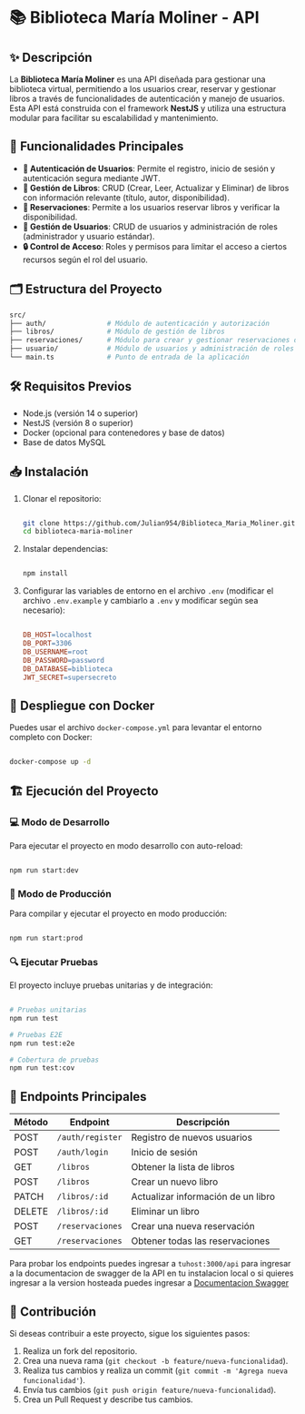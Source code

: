 # 📚 Biblioteca María Moliner - API

## ✨ Descripción

La **Biblioteca María Moliner** es una API diseñada para gestionar una biblioteca virtual, permitiendo a los usuarios crear, reservar y gestionar libros a través de funcionalidades de autenticación y manejo de usuarios. Esta API está construida con el framework **NestJS** y utiliza una estructura modular para facilitar su escalabilidad y mantenimiento.

## 🚀 Funcionalidades Principales

- **🔐 Autenticación de Usuarios**: Permite el registro, inicio de sesión y autenticación segura mediante JWT.
- **📖 Gestión de Libros**: CRUD (Crear, Leer, Actualizar y Eliminar) de libros con información relevante (título, autor, disponibilidad).
- **📅 Reservaciones**: Permite a los usuarios reservar libros y verificar la disponibilidad.
- **👤 Gestión de Usuarios**: CRUD de usuarios y administración de roles (administrador y usuario estándar).
- **🔒 Control de Acceso**: Roles y permisos para limitar el acceso a ciertos recursos según el rol del usuario.

## 🗂️ Estructura del Proyecto

```bash
src/
├── auth/               # Módulo de autenticación y autorización
├── libros/             # Módulo de gestión de libros
├── reservaciones/      # Módulo para crear y gestionar reservaciones de libros
├── usuario/            # Módulo de usuarios y administración de roles
└── main.ts             # Punto de entrada de la aplicación

```

## 🛠️ Requisitos Previos

- Node.js (versión 14 o superior)
- NestJS (versión 8 o superior)
- Docker (opcional para contenedores y base de datos)
- Base de datos MySQL

## 📥 Instalación

1. Clonar el repositorio:
    
    ```bash
    
    git clone https://github.com/Julian954/Biblioteca_Maria_Moliner.git
    cd biblioteca-maria-moliner
    
    ```
    
2. Instalar dependencias:
    
    ```bash

    npm install
    
    ```
    
3. Configurar las variables de entorno en el archivo `.env` (modificar el archivo `.env.example`  y cambiarlo a `.env` y modificar según sea necesario):
    
    ```makefile

    DB_HOST=localhost
    DB_PORT=3306
    DB_USERNAME=root
    DB_PASSWORD=password
    DB_DATABASE=biblioteca
    JWT_SECRET=supersecreto

    ```
    
## 🐳 Despliegue con Docker

Puedes usar el archivo `docker-compose.yml` para levantar el entorno completo con Docker:

```bash

docker-compose up -d

```
    

## 🏗️ Ejecución del Proyecto

### 💻 Modo de Desarrollo

Para ejecutar el proyecto en modo desarrollo con auto-reload:

```bash

npm run start:dev

```

### 🚀 Modo de Producción

Para compilar y ejecutar el proyecto en modo producción:

```bash

npm run start:prod

```

### 🔍 Ejecutar Pruebas

El proyecto incluye pruebas unitarias y de integración:

```bash

# Pruebas unitarias
npm run test

# Pruebas E2E
npm run test:e2e

# Cobertura de pruebas
npm run test:cov

```

## 📡 Endpoints Principales

| Método | Endpoint | Descripción |
| --- | --- | --- |
| POST | `/auth/register` | Registro de nuevos usuarios |
| POST | `/auth/login` | Inicio de sesión |
| GET | `/libros` | Obtener la lista de libros |
| POST | `/libros` | Crear un nuevo libro |
| PATCH | `/libros/:id` | Actualizar información de un libro |
| DELETE | `/libros/:id` | Eliminar un libro |
| POST | `/reservaciones` | Crear una nueva reservación |
| GET | `/reservaciones` | Obtener todas las reservaciones |

Para probar los endpoints puedes ingresar a `tuhost:3000/api` para ingresar a la documentacion de swagger de la API en tu instalacion local o si quieres ingresar a la version hosteada puedes ingresar a [Documentacion Swagger](http://3.145.64.246:3000/api)
## 🤝 Contribución

Si deseas contribuir a este proyecto, sigue los siguientes pasos:

1. Realiza un fork del repositorio.
2. Crea una nueva rama (`git checkout -b feature/nueva-funcionalidad`).
3. Realiza tus cambios y realiza un commit (`git commit -m 'Agrega nueva funcionalidad'`).
4. Envía tus cambios (`git push origin feature/nueva-funcionalidad`).
5. Crea un Pull Request y describe tus cambios.
